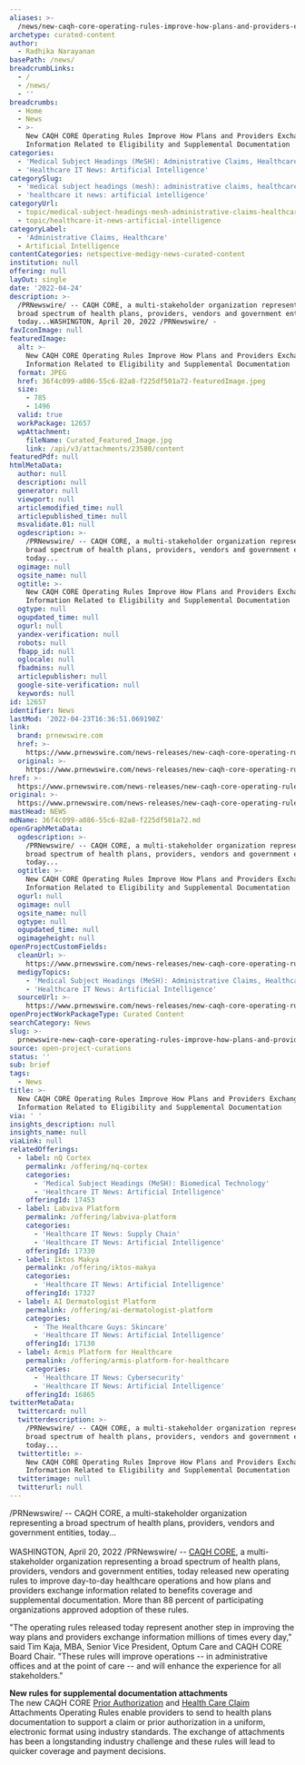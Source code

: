 ```yaml
---
aliases: >-
  /news/new-caqh-core-operating-rules-improve-how-plans-and-providers-exchange-information-related-to-eligibility-and-supplemental-documentation
archetype: curated-content
author:
  - Radhika Narayanan
basePath: /news/
breadcrumbLinks:
  - /
  - /news/
  - ''
breadcrumbs:
  - Home
  - News
  - >-
    New CAQH CORE Operating Rules Improve How Plans and Providers Exchange
    Information Related to Eligibility and Supplemental Documentation
categories:
  - 'Medical Subject Headings (MeSH): Administrative Claims, Healthcare'
  - 'Healthcare IT News: Artificial Intelligence'
categorySlug:
  - 'medical subject headings (mesh): administrative claims, healthcare'
  - 'healthcare it news: artificial intelligence'
categoryUrl:
  - topic/medical-subject-headings-mesh-administrative-claims-healthcare
  - topic/healthcare-it-news-artificial-intelligence
categoryLabel:
  - 'Administrative Claims, Healthcare'
  - Artificial Intelligence
contentCategories: netspective-medigy-news-curated-content
institution: null
offering: null
layOut: single
date: '2022-04-24'
description: >-
  /PRNewswire/ -- CAQH CORE, a multi-stakeholder organization representing a
  broad spectrum of health plans, providers, vendors and government entities,
  today...WASHINGTON, April 20, 2022 /PRNewswire/ -
favIconImage: null
featuredImage:
  alt: >-
    New CAQH CORE Operating Rules Improve How Plans and Providers Exchange
    Information Related to Eligibility and Supplemental Documentation
  format: JPEG
  href: 36f4c099-a086-55c6-82a8-f225df501a72-featuredImage.jpeg
  size:
    - 785
    - 1496
  valid: true
  workPackage: 12657
  wpAttachment:
    fileName: Curated_Featured_Image.jpg
    link: /api/v3/attachments/23580/content
featuredPdf: null
htmlMetaData:
  author: null
  description: null
  generator: null
  viewport: null
  articlemodified_time: null
  articlepublished_time: null
  msvalidate.01: null
  ogdescription: >-
    /PRNewswire/ -- CAQH CORE, a multi-stakeholder organization representing a
    broad spectrum of health plans, providers, vendors and government entities,
    today...
  ogimage: null
  ogsite_name: null
  ogtitle: >-
    New CAQH CORE Operating Rules Improve How Plans and Providers Exchange
    Information Related to Eligibility and Supplemental Documentation
  ogtype: null
  ogupdated_time: null
  ogurl: null
  yandex-verification: null
  robots: null
  fbapp_id: null
  oglocale: null
  fbadmins: null
  articlepublisher: null
  google-site-verification: null
  keywords: null
id: 12657
identifier: News
lastMod: '2022-04-23T16:36:51.069198Z'
link:
  brand: prnewswire.com
  href: >-
    https://www.prnewswire.com/news-releases/new-caqh-core-operating-rules-improve-how-plans-and-providers-exchange-information-related-to-eligibility-and-supplemental-documentation-301529097.html
  original: >-
    https://www.prnewswire.com/news-releases/new-caqh-core-operating-rules-improve-how-plans-and-providers-exchange-information-related-to-eligibility-and-supplemental-documentation-301529097.html
href: >-
  https://www.prnewswire.com/news-releases/new-caqh-core-operating-rules-improve-how-plans-and-providers-exchange-information-related-to-eligibility-and-supplemental-documentation-301529097.html
original: >-
  https://www.prnewswire.com/news-releases/new-caqh-core-operating-rules-improve-how-plans-and-providers-exchange-information-related-to-eligibility-and-supplemental-documentation-301529097.html
mastHead: NEWS
mdName: 36f4c099-a086-55c6-82a8-f225df501a72.md
openGraphMetaData:
  ogdescription: >-
    /PRNewswire/ -- CAQH CORE, a multi-stakeholder organization representing a
    broad spectrum of health plans, providers, vendors and government entities,
    today...
  ogtitle: >-
    New CAQH CORE Operating Rules Improve How Plans and Providers Exchange
    Information Related to Eligibility and Supplemental Documentation
  ogurl: null
  ogimage: null
  ogsite_name: null
  ogtype: null
  ogupdated_time: null
  ogimageheight: null
openProjectCustomFields:
  cleanUrl: >-
    https://www.prnewswire.com/news-releases/new-caqh-core-operating-rules-improve-how-plans-and-providers-exchange-information-related-to-eligibility-and-supplemental-documentation-301529097.html
  medigyTopics:
    - 'Medical Subject Headings (MeSH): Administrative Claims, Healthcare'
    - 'Healthcare IT News: Artificial Intelligence'
  sourceUrl: >-
    https://www.prnewswire.com/news-releases/new-caqh-core-operating-rules-improve-how-plans-and-providers-exchange-information-related-to-eligibility-and-supplemental-documentation-301529097.html
openProjectWorkPackageType: Curated Content
searchCategory: News
slug: >-
  prnewswire-new-caqh-core-operating-rules-improve-how-plans-and-providers-exchange-information-related-to-eligibility-and-supplemental-documentation
source: open-project-curations
status: ''
sub: brief
tags:
  - News
title: >-
  New CAQH CORE Operating Rules Improve How Plans and Providers Exchange
  Information Related to Eligibility and Supplemental Documentation
via: ' '
insights_description: null
insights_name: null
viaLink: null
relatedOfferings:
  - label: nQ Cortex
    permalink: /offering/nq-cortex
    categories:
      - 'Medical Subject Headings (MeSH): Biomedical Technology'
      - 'Healthcare IT News: Artificial Intelligence'
    offeringId: 17453
  - label: Labviva Platform
    permalink: /offering/labviva-platform
    categories:
      - 'Healthcare IT News: Supply Chain'
      - 'Healthcare IT News: Artificial Intelligence'
    offeringId: 17330
  - label: Iktos Makya
    permalink: /offering/iktos-makya
    categories:
      - 'Healthcare IT News: Artificial Intelligence'
    offeringId: 17327
  - label: AI Dermatologist Platform
    permalink: /offering/ai-dermatologist-platform
    categories:
      - 'The Healthcare Guys: Skincare'
      - 'Healthcare IT News: Artificial Intelligence'
    offeringId: 17130
  - label: Armis Platform for Healthcare
    permalink: /offering/armis-platform-for-healthcare
    categories:
      - 'Healthcare IT News: Cybersecurity'
      - 'Healthcare IT News: Artificial Intelligence'
    offeringId: 16865
twitterMetaData:
  twittercard: null
  twitterdescription: >-
    /PRNewswire/ -- CAQH CORE, a multi-stakeholder organization representing a
    broad spectrum of health plans, providers, vendors and government entities,
    today...
  twittertitle: >-
    New CAQH CORE Operating Rules Improve How Plans and Providers Exchange
    Information Related to Eligibility and Supplemental Documentation
  twitterimage: null
  twitterurl: null
---
```

<p>/PRNewswire/ -- CAQH CORE, a multi-stakeholder organization representing a broad spectrum of health plans, providers, vendors and government entities, today...<br><br>WASHINGTON, April 20, 2022 /PRNewswire/ --&nbsp;<a href="https://c212.net/c/link/?t=0&amp;l=en&amp;o=3510465-1&amp;h=3599225599&amp;u=http%3A%2F%2Fcaqhcore.org%2F&amp;a=CAQH+CORE">CAQH CORE</a>, a multi-stakeholder organization representing a broad spectrum of health plans, providers, vendors and government entities, today released new operating rules to improve day-to-day healthcare operations and how plans and providers exchange information related to benefits coverage and supplemental documentation. More than 88 percent of participating organizations approved adoption of these rules.</p><p>"The operating rules released today represent another step in improving the way plans and providers exchange information millions of times every day," said Tim Kaja, MBA, Senior Vice President, Optum Care and CAQH CORE Board Chair. "These rules will improve operations -- in administrative offices and at the point of care -- and will enhance the experience for all stakeholders."</p><p><strong>New rules for supplemental documentation attachments</strong><br>The new CAQH CORE <a href="https://c212.net/c/link/?t=0&amp;l=en&amp;o=3510465-1&amp;h=3916547921&amp;u=https%3A%2F%2Fwww.caqh.org%2Fcore%2Fcaqh-core-prior-authorization-referrals-operating-rules&amp;a=Prior+Authorization">Prior Authorization</a> and <a href="https://c212.net/c/link/?t=0&amp;l=en&amp;o=3510465-1&amp;h=3365328707&amp;u=https%3A%2F%2Fwww.caqh.org%2Fcore%2Fcaqh-core-health-care-claims-operating-rules&amp;a=Health+Care+Claim">Health Care Claim</a> Attachments Operating Rules enable providers to send to health plans documentation to support a claim or prior authorization in a uniform, electronic format using industry standards. The exchange of attachments has been a longstanding industry challenge and these rules will lead to quicker coverage and payment decisions.</p>